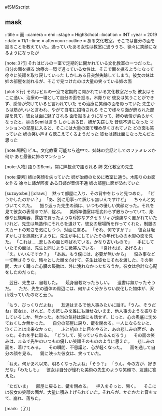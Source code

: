 #!SMSscript

## mask

::title = 面
::camera = emi
::stage = HighSchool
::location = INT
::year = 2019
::date = 11/1
::time = afternoon
::outline = ある文化教室。そこでは自分の面を掘ることを教えていた。通っていたある女性は教室に通ううち、徐々に笑顔になるようになったが

[note:３行]
それはビルの一室で定期的に開かれている文化教室の一つだった。自分の面を掘る
治療の一環で通っている女性は、そこで面を掘るようになって徐々に笑顔を取り戻していった
しかしある日突然失踪してしまう。彼女の妹は姉の部屋を訪れるが、そこで見つけたのは大量の笑っている姉の面

[plot:３行]
それはビルの一室で定期的に開かれている文化教室だった
彼女はそこに通い、治療の一環として自分の面を掘る。木彫りだ
彼女は笑うことができず、感情が欠けていると言われていた
その治療に笑顔の面を彫っていた
先生からは筋がいいと言われ、やがて自宅に招待される
そこで様々な面が飾られた部屋を見て、彼女は面に魅了される
面を掘るようになって、姉の表情が柔らかくなったと、妹の$emiは言う
しかしある日、姉が失踪した
音信不通になった
マンションの部屋に入ると、そこには大量の面で埋め尽くされていた
どの面も笑っていた
姉の笑い声すら聴こえてくるようだった
彼女は姉は面になったんだと思った

[note:場所]
ビル。文化教室
可能なら途中で、姉妹の会話としてのファミレスか何か
あと最後に姉のマンション

[note:人物]
語りの$emi。常に妹視点で語られる
姉
文化教室の先生

[note:要素]
姉は笑顔を失っていた
姉が治療のために教室に通う。木彫りのお面を作る
徐々に姉が回復
ある日姉が音信不通
姉の部屋に面が溢れていた

[suzuyo:be:]
[:draw:]
　黙って部屋に入り、その背中をじっと見つめた。
「どうかしたのかい？」
「あ、別に用事って訳じゃ無いんですけど」
　ちゃんと気づいてくれた。
　振り返った先生の顔は、いつもの優しい笑顔だった。それを見て彼女の表情までが、綻ぶ。
　美術準備室は相変わらず散らかっていて、彫像や民族楽器、露店で買ったような珍妙なアクセサリィが遠慮なく置かれていたけれど、先生は無造作にそれらを退けて、彼女の居場所を作ってくれた。制服のスカートの短さを気にしつつ、対面に座る。
「それ、何ですか？」
　彼女は恥ずかしさを誤魔化すように、先生が手にしていたその年代ものの木製の面を見た。
「これは……悲しみの面と呼ばれている。かなり古いもので」
　手にしていたその面は、先生と同じように微笑んでいる。
「良ければ、あげるよ」
「え。いいんですか？」
「ああ。もう僕には、必要が無いから」
　悩み事など一切無さそうな、晴々とした顔を向けて、先生は彼女にそれを渡した。その瞬間、大きく踊った心臓の鼓動は、外に洩れなかっただろうか。彼女は余計な心配をしたのだった。

　翌日、先生は、自殺した。
　焼身自殺だったらしい。
　遺書は無かったそうだ。
　ただ、先生の遺体の周辺には、何かよく分からない炭化した物体が、沢山残っていたのだと云う。

「もう、びっくりだよね」
　友達はまるで他人事みたいに話す。「うん、そうだね」彼女は、けれど、その悲しみを誰にも話せないまま、他人事のような振りをしているしか、無かった。本当の気持は誰にも話せず、じっと、心の奥底に沈めておくしか無かった。
　自分の部屋に戻り、鍵を閉める。一人にならないと、泣くことは出来なかった。
　ふと机の上に目をやると、あの悲しみの面が、あった。それを手に取る。
「どうして、笑っていられるんだろう」
　その面の笑みは、まるで先生のいつもの優しい笑顔そのもののように思えた。
　悲しみの面を、着けてみる。
　その瞬間、不思議と、心が軽くなった。
　面を通して自分の顔を見る。
　鏡に映った彼女は、笑っていた。

「ねえ。何かあれ以来、明るくなったよね」「そう？」
「うん。今の方が、好きだな」「わたしも」
　彼女は自分が憧れた美術の先生のような笑顔で、友達に答えた。

「ただいま」
　部屋に戻ると、鍵を閉める。
　押入をそっと、開く。
　そこには彼女の笑顔の面が、大量に積み上げられていた。それらが、かたかたと音を立て、崩れ、落ちた。

[mark:（了）]
